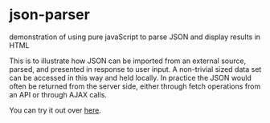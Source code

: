 # json-parser
demonstration of using pure javaScript to parse JSON and display results in HTML

This is to illustrate how JSON can be imported from an external source, parsed, and presented in response to user input. 
A non-trivial sized data set can be accessed in this way and held locally.
In practice the JSON would often be returned from the server side, either through fetch operations from an API or through AJAX calls.

You can try it out over <a href="http://safetycowboy.com/web-development/json/" target="_blank">here</a>.
